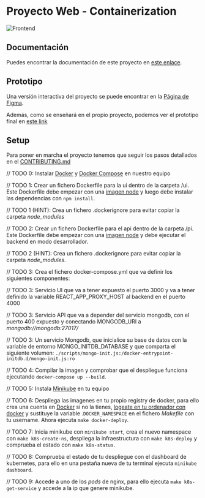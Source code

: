 # Proyecto Web - Containerization

![Frontend](./doc/container.svg)

## Documentación

Puedes encontrar la documentación de este proyecto en [este enlace](https://taller-threepoints-docs.netlify.app/docs/containers-orchestation/intro).

## Prototipo

Una versión interactiva del proyecto se puede encontrar en la [Página de Figma](https://www.figma.com/proto/3e43h8TrzwpjfKwXvFxZoP/Taller?page-id=144%3A51&node-id=147%3A3&viewport=254%2C48%2C0.21&scaling=min-zoom&starting-point-node-id=147%3A3).

Además, como se enseñará en el propio proyecto, podemos ver el prototipo final en [este link](https://taller-threepoints-1.netlify.app/)

## Setup

Para poner en marcha el proyecto tenemos que seguir los pasos detallados en el [CONTRIBUTING.md](CONTRIBUTING.MD)

// TODO 0: Instalar [Docker](https://docs.docker.com/get-docker/) y [Docker Compose](https://docs.docker.com/compose/install/) en nuestro equipo

// TODO 1: Crear un fichero Dockerfile para la ui dentro de la carpeta /ui. Este Dockerfile debe empezar con una [imagen node](https://hub.docker.com/_/node) y luego debe instalar las dependencias con `npm install`.

// TODO 1 (HINT): Crea un fichero .dockerignore para evitar copiar la carpeta *node_modules*

// TODO 2: Crear un fichero Dockerfile para el api dentro de la carpeta /pi. Este Dockerfile debe empezar con una [imagen node](https://hub.docker.com/_/node) y debe ejecutar el backend en modo desarrollador.

// TODO 2 (HINT): Crea un fichero .dockerignore para evitar copiar la carpeta *node_modules*.

// TODO 3: Crea el fichero docker-compose.yml que va definir los siguientes componentes:

// TODO 3: Servicio UI que va a tener expuesto el puerto 3000 y va a tener definido la variable REACT_APP_PROXY_HOST al backend en el puerto 4000

// TODO 3: Servicio API que va a depender del servicio mongodb, con el puerto 400 expuesto y conectando MONGODB_URI a *mongodb://mongodb:27017/*

// TODO 3: Un servicio Mongodb, que inicialice su base de datos con la variable de entorno MONGO_INITDB_DATABASE y que comparta el siguiente volumen: `./scripts/mongo-init.js:/docker-entrypoint-initdb.d/mongo-init.js:ro`

// TODO 4: Compilar la imagen y comprobar que el despliegue funciona ejecutando `docker-compose up --build`.

// TODO 5: Instala [Minikube](https://minikube.sigs.k8s.io/docs/start/) en tu equipo

// TODO 6: Despliega las imagenes en tu propio registry de docker, para ello crea una cuenta en [Docker](https://www.docker.com) si no la tienes, [logeate en tu ordenador con docker](https://docs.docker.com/engine/reference/commandline/login/) y sustituye la variable .`DOCKER_NAMESPACE` en el fichero *Makefile* con tu username. Ahora ejecuta `make docker-deploy`.

// TODO 7: Inicia minikube con `minikube start`, crea el nuevo namespace con `make k8s-create-ns`, despliega la infraestructura con `make k8s-deploy` y comprueba el estado con `make k8s-status`.

// TODO 8: Comprueba el estado de tu despliegue con el dashboard de kubernetes, para ello en una pestaña nueva de tu terminal ejecuta `minikube dashboard`.

// TODO 9: Accede a uno de los *pods* de nginx, para ello ejecuta `make k8s-get-service` y accede a la ip que genere minikube.
